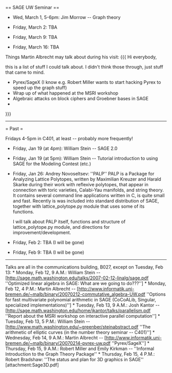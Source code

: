 == SAGE UW Seminar ==

 * Wed, March 1, 5-6pm: Jim Morrow -- Graph theory

 * Friday, March 2: TBA

 * Friday, March 9: TBA

 * Friday, March 16: TBA

Things Martin Albrecht may talk about during his visit:
{{{
Hi everybody, 
 
this is a list of stuff I could talk about. I didn't think those through, just 
stuff that came to mind.
 
 * Pyrex/SageX (I know e.g. Robert Miller wants to start hacking Pyrex to 
    speed up the graph stuff)
 * Wrap up of what happened at the MSRI workshop
 * Algebraic attacks on block ciphers and Groebner bases in SAGE 
 * 
}}}


----

= Past =

Fridays 4-5pm in C401, at least -- probably more frequently!

 * Friday, Jan 19 (at 4pm): William Stein -- SAGE 2.0

 * Friday, Jan 19 (at 5pm): William Stein -- Tutorial introduction to using SAGE for the Modeling Contest (etc.)
  
 * Friday, Jan 26: Andrey Novoseltsev: ''PALP''
    PALP is a Package for Analyzing Lattice Polytopes, written by Maximilian Kreuzer and Harald Skarke during their work with reflexive polytopes, that appear in connection with toric varieties, Calabi-Yau manifolds, and string theory. It contains several command line applications written in C, is quite small and fast. Recently is was included into standard distribution of SAGE, together with lattice_polytope.py module that uses some of its functions. 

    I will talk about PALP itself, functions and structure of lattice_polytope.py module, and directions for improvement/development.
 
 * Friday, Feb 2: TBA (I will be gone)

 * Friday, Feb 9: TBA (I will be gone)

--------------------------------------------------

Talks are all in the communications building, B027, except on Tuesday, Feb 13:
     * Monday,  Feb 12, 9 A.M.: William Stein -- [http://sage.math.washington.edu/talks/2007-02-12-linalg/sage.pdf ''Optimized linear algebra in SAGE: What are we going to do???'']
     * Monday,  Feb 12, 4 P.M.: Martin Albrecht -- [http://www.informatik.uni-bremen.de/~malb/binary/20070212-commutative_algebra-UW.pdf ''Options for fast multivariate polynomial arithmetic in SAGE (CoCoALib, Singular, specialized implementations)'']
     * Tuesday, Feb 13, 9 A.M.: Josh Kantor -- [http://sage.math.washington.edu/home/jkantor/talks/parallelism.pdf ''Report about the MSRI workshop on interactive parallel computation'']
     * Tuesday, Feb 13, 5 P.M.: William Stein -- [http://www.math.washington.edu/~greenber/steinabstract.pdf ''The arithmetic of elliptic curves (in the number theory seminar -- C401)'']
     * Wednesday, Feb 14, 9 A.M.: Martin Albrecht -- [http://www.informatik.uni-bremen.de/~malb/binary/20070214-pyrex-uw.pdf ''Pyrex/SageX'']
     * Thursday, Feb 15, 9 A.M.: Robert Miller and Emily Kirkman -- ''Informal Introduction to the Graph Theory Package''
     * Thursday, Feb 15, 4 P.M.: Robert Bradshaw: ''The status and plan for 3D graphics in SAGE'' [attachment:Sage3D.pdf]
